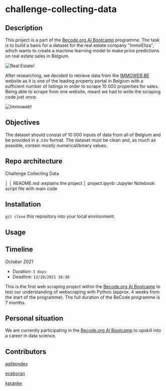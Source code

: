 # challenge-collecting-data

## Description
This project is a part of the [Becode.org AI Bootcamp](https://becode.org/learn/ai-bootcamp/) programme. The task is to build a basis for a dataset for the real estate company "ImmoEliza", which wants to create a machine learning model to make price predictions on real estate sales in Belgium. 

![Real Estate!](https://images.pexels.com/photos/106399/pexels-photo-106399.jpeg?auto=compress&cs=tinysrgb&dpr=1&w=500)

After researching, we decided to retrieve data from the [IMMOWEB.BE](https://www.immoweb.be/) website as it is one of the leading property portal in Belgium with a sufficient number of listings in order to scrape 10 000 properties for sales. Being able to scrape from one website, meant we had to write the scraping code just once.

![Immoweb!](https://assets.immoweb.be/57/images/logos/brand-logo.svg) 

## Objectives

The dataset should consist of 10 000 inputs of data from all of Belgium and be provided in a .csv format. The dataset must be clean and, as much as possible, contain mostly numerical/binary values.

## Repo architecture

Challenge Collecting Data

│
│	README.md      :explains the project
│	project.ipynb  :Jupyter Notebook script file with main code

## Installation

`git clone` this repository into your local environment. 

## Usage

## Timeline
*October 2021*

- Duration: `3 days`
- Deadline: `13/10/2021 16:30`

This is the first web scraping project within the [Becode.org AI Bootcamp](https://becode.org/learn/ai-bootcamp/) to test our understanding of webscraping with Python (approx. 4 weeks from the start of the programme). The full duration of the BeCode programme is 7 months. 

## Personal situation
We are currently participating in the [Becode.org AI Bootcamp](https://becode.org/learn/ai-bootcamp/) to upskill into a career in data science. 

## Contributors
[agilepydev](https://github.com/agilepydev)

[eceboran](https://github.com/eceboran)

[kpranke](https://github.com/kpranke)